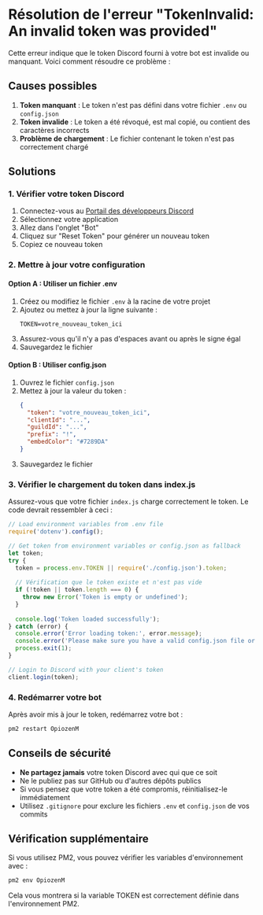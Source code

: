 # Résolution de l'erreur "TokenInvalid: An invalid token was provided"

Cette erreur indique que le token Discord fourni à votre bot est invalide ou manquant. Voici comment résoudre ce problème :

## Causes possibles

1. **Token manquant** : Le token n'est pas défini dans votre fichier `.env` ou `config.json`
2. **Token invalide** : Le token a été révoqué, est mal copié, ou contient des caractères incorrects
3. **Problème de chargement** : Le fichier contenant le token n'est pas correctement chargé

## Solutions

### 1. Vérifier votre token Discord

1. Connectez-vous au [Portail des développeurs Discord](https://discord.com/developers/applications)
2. Sélectionnez votre application
3. Allez dans l'onglet "Bot"
4. Cliquez sur "Reset Token" pour générer un nouveau token
5. Copiez ce nouveau token

### 2. Mettre à jour votre configuration

#### Option A : Utiliser un fichier .env

1. Créez ou modifiez le fichier `.env` à la racine de votre projet
2. Ajoutez ou mettez à jour la ligne suivante :
   ```
   TOKEN=votre_nouveau_token_ici
   ```
3. Assurez-vous qu'il n'y a pas d'espaces avant ou après le signe égal
4. Sauvegardez le fichier

#### Option B : Utiliser config.json

1. Ouvrez le fichier `config.json`
2. Mettez à jour la valeur du token :
   ```json
   {
     "token": "votre_nouveau_token_ici",
     "clientId": "...",
     "guildId": "...",
     "prefix": "!",
     "embedColor": "#7289DA"
   }
   ```
3. Sauvegardez le fichier

### 3. Vérifier le chargement du token dans index.js

Assurez-vous que votre fichier `index.js` charge correctement le token. Le code devrait ressembler à ceci :

```javascript
// Load environment variables from .env file
require('dotenv').config();

// Get token from environment variables or config.json as fallback
let token;
try {
  token = process.env.TOKEN || require('./config.json').token;
  
  // Vérification que le token existe et n'est pas vide
  if (!token || token.length === 0) {
    throw new Error('Token is empty or undefined');
  }
  
  console.log('Token loaded successfully');
} catch (error) {
  console.error('Error loading token:', error.message);
  console.error('Please make sure you have a valid config.json file or TOKEN in your .env file');
  process.exit(1);
}

// Login to Discord with your client's token
client.login(token);
```

### 4. Redémarrer votre bot

Après avoir mis à jour le token, redémarrez votre bot :

```bash
pm2 restart OpiozenM
```

## Conseils de sécurité

- **Ne partagez jamais** votre token Discord avec qui que ce soit
- Ne le publiez pas sur GitHub ou d'autres dépôts publics
- Si vous pensez que votre token a été compromis, réinitialisez-le immédiatement
- Utilisez `.gitignore` pour exclure les fichiers `.env` et `config.json` de vos commits

## Vérification supplémentaire

Si vous utilisez PM2, vous pouvez vérifier les variables d'environnement avec :

```bash
pm2 env OpiozenM
```

Cela vous montrera si la variable TOKEN est correctement définie dans l'environnement PM2.
